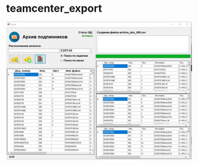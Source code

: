 # teamcenter_export

<!--![Image alt](https://github.com/Bitternet/teamcenter_export/raw/master/images/p1.jpg)
![Image alt](https://github.com/Bitternet/teamcenter_export/raw/master/images/p2.jpg)-->
![Image alt](https://github.com/Bitternet/teamcenter_export/raw/master/images/p3.jpg)
<!--![Image alt](https://github.com/Bitternet/teamcenter_export/raw/master/images/p4.jpg)
![Image alt](https://github.com/Bitternet/teamcenter_export/raw/master/images/p5.jpg)-->

